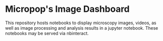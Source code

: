Micropop's Image Dashboard
==========================

This repository hosts notebooks to display microscopy images, videos, as well
as image processing and analysis results in a jupyter notebook. These notebooks
may be served via nbinteract.

